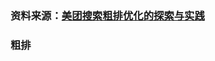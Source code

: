 ### 资料来源：[美团搜索粗排优化的探索与实践](https://tech.meituan.com/2022/08/11/coarse-ranking-exploration-practice.html)
### 粗排
